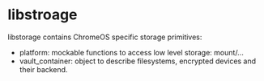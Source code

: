 # libstroage

libstorage contains ChromeOS specific storage primitives:

*  platform: mockable functions to access low level storage: mount/...
*  vault_container: object to describe filesystems, encrypted devices
   and their backend.
